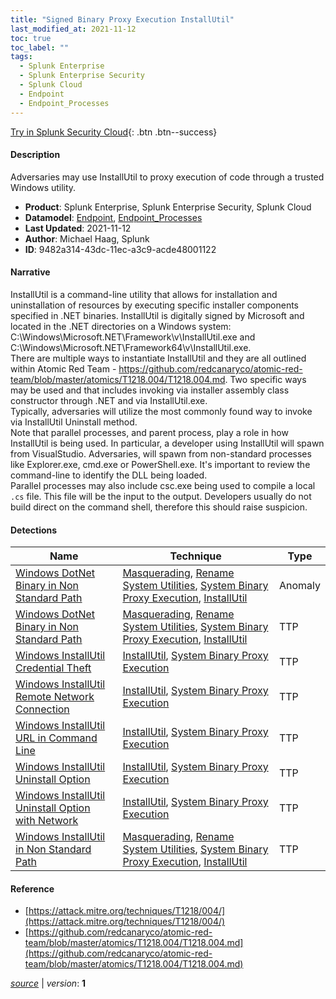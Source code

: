 ```yaml
---
title: "Signed Binary Proxy Execution InstallUtil"
last_modified_at: 2021-11-12
toc: true
toc_label: ""
tags:
  - Splunk Enterprise
  - Splunk Enterprise Security
  - Splunk Cloud
  - Endpoint
  - Endpoint_Processes
---
```


[Try in Splunk Security Cloud](https://www.splunk.com/en_us/cyber-security.html){: .btn .btn--success}

#### Description

Adversaries may use InstallUtil to proxy execution of code through a trusted Windows utility.

- **Product**: Splunk Enterprise, Splunk Enterprise Security, Splunk Cloud
- **Datamodel**: [Endpoint](https://docs.splunk.com/Documentation/CIM/latest/User/Endpoint), [Endpoint_Processes](https://docs.splunk.com/Documentation/CIM/latest/User/EndpointProcesses)
- **Last Updated**: 2021-11-12
- **Author**: Michael Haag, Splunk
- **ID**: 9482a314-43dc-11ec-a3c9-acde48001122

#### Narrative

InstallUtil is a command-line utility that allows for installation and uninstallation of resources by executing specific installer components specified in .NET binaries. InstallUtil is digitally signed by Microsoft and located in the .NET directories on a Windows system: C:\Windows\Microsoft.NET\Framework\v\InstallUtil.exe and C:\Windows\Microsoft.NET\Framework64\v\InstallUtil.exe. \
There are multiple ways to instantiate InstallUtil and they are all outlined within Atomic Red Team - https://github.com/redcanaryco/atomic-red-team/blob/master/atomics/T1218.004/T1218.004.md. Two specific ways may be used and that includes invoking via  installer assembly class constructor through .NET and via InstallUtil.exe. \
Typically, adversaries will utilize the most commonly found way to invoke via InstallUtil Uninstall method. \
Note that parallel processes, and parent process, play a role in how InstallUtil is being used. In particular, a developer using InstallUtil will spawn from VisualStudio. Adversaries, will spawn from non-standard processes like Explorer.exe, cmd.exe or PowerShell.exe. It's important to review the command-line to identify the DLL being loaded. \
Parallel processes may also include csc.exe being used to compile a local `.cs` file. This file will be the input to the output. Developers usually do not build direct on the command shell, therefore this should raise suspicion.

#### Detections

| Name        | Technique   | Type         |
| ----------- | ----------- |--------------|
| [Windows DotNet Binary in Non Standard Path](/endpoint/windows_dotnet_binary_in_non_standard_path/) | [Masquerading](/tags/#masquerading), [Rename System Utilities](/tags/#rename-system-utilities), [System Binary Proxy Execution](/tags/#system-binary-proxy-execution), [InstallUtil](/tags/#installutil) | Anomaly |
| [Windows DotNet Binary in Non Standard Path](/endpoint/windows_dotnet_binary_in_non_standard_path/) | [Masquerading](/tags/#masquerading), [Rename System Utilities](/tags/#rename-system-utilities), [System Binary Proxy Execution](/tags/#system-binary-proxy-execution), [InstallUtil](/tags/#installutil) | TTP |
| [Windows InstallUtil Credential Theft](/endpoint/windows_installutil_credential_theft/) | [InstallUtil](/tags/#installutil), [System Binary Proxy Execution](/tags/#system-binary-proxy-execution) | TTP |
| [Windows InstallUtil Remote Network Connection](/endpoint/windows_installutil_remote_network_connection/) | [InstallUtil](/tags/#installutil), [System Binary Proxy Execution](/tags/#system-binary-proxy-execution) | TTP |
| [Windows InstallUtil URL in Command Line](/endpoint/windows_installutil_url_in_command_line/) | [InstallUtil](/tags/#installutil), [System Binary Proxy Execution](/tags/#system-binary-proxy-execution) | TTP |
| [Windows InstallUtil Uninstall Option](/endpoint/windows_installutil_uninstall_option/) | [InstallUtil](/tags/#installutil), [System Binary Proxy Execution](/tags/#system-binary-proxy-execution) | TTP |
| [Windows InstallUtil Uninstall Option with Network](/endpoint/windows_installutil_uninstall_option_with_network/) | [InstallUtil](/tags/#installutil), [System Binary Proxy Execution](/tags/#system-binary-proxy-execution) | TTP |
| [Windows InstallUtil in Non Standard Path](/endpoint/windows_installutil_in_non_standard_path/) | [Masquerading](/tags/#masquerading), [Rename System Utilities](/tags/#rename-system-utilities), [System Binary Proxy Execution](/tags/#system-binary-proxy-execution), [InstallUtil](/tags/#installutil) | TTP |

#### Reference

* [https://attack.mitre.org/techniques/T1218/004/](https://attack.mitre.org/techniques/T1218/004/)
* [https://github.com/redcanaryco/atomic-red-team/blob/master/atomics/T1218.004/T1218.004.md](https://github.com/redcanaryco/atomic-red-team/blob/master/atomics/T1218.004/T1218.004.md)



[*source*](https://github.com/splunk/security_content/tree/develop/stories/signed_binary_proxy_execution_installutil.yml) \| *version*: **1**